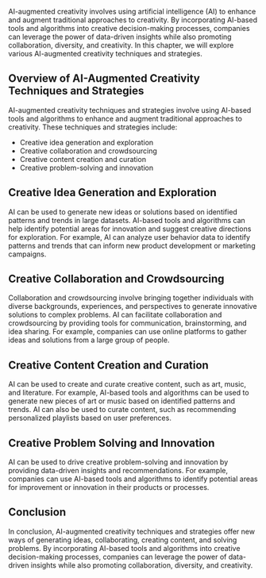 
AI-augmented creativity involves using artificial intelligence (AI) to enhance and augment traditional approaches to creativity. By incorporating AI-based tools and algorithms into creative decision-making processes, companies can leverage the power of data-driven insights while also promoting collaboration, diversity, and creativity. In this chapter, we will explore various AI-augmented creativity techniques and strategies.

Overview of AI-Augmented Creativity Techniques and Strategies
-------------------------------------------------------------

AI-augmented creativity techniques and strategies involve using AI-based tools and algorithms to enhance and augment traditional approaches to creativity. These techniques and strategies include:

* Creative idea generation and exploration
* Creative collaboration and crowdsourcing
* Creative content creation and curation
* Creative problem-solving and innovation

Creative Idea Generation and Exploration
----------------------------------------

AI can be used to generate new ideas or solutions based on identified patterns and trends in large datasets. AI-based tools and algorithms can help identify potential areas for innovation and suggest creative directions for exploration. For example, AI can analyze user behavior data to identify patterns and trends that can inform new product development or marketing campaigns.

Creative Collaboration and Crowdsourcing
----------------------------------------

Collaboration and crowdsourcing involve bringing together individuals with diverse backgrounds, experiences, and perspectives to generate innovative solutions to complex problems. AI can facilitate collaboration and crowdsourcing by providing tools for communication, brainstorming, and idea sharing. For example, companies can use online platforms to gather ideas and solutions from a large group of people.

Creative Content Creation and Curation
--------------------------------------

AI can be used to create and curate creative content, such as art, music, and literature. For example, AI-based tools and algorithms can be used to generate new pieces of art or music based on identified patterns and trends. AI can also be used to curate content, such as recommending personalized playlists based on user preferences.

Creative Problem Solving and Innovation
---------------------------------------

AI can be used to drive creative problem-solving and innovation by providing data-driven insights and recommendations. For example, companies can use AI-based tools and algorithms to identify potential areas for improvement or innovation in their products or processes.

Conclusion
----------

In conclusion, AI-augmented creativity techniques and strategies offer new ways of generating ideas, collaborating, creating content, and solving problems. By incorporating AI-based tools and algorithms into creative decision-making processes, companies can leverage the power of data-driven insights while also promoting collaboration, diversity, and creativity.
